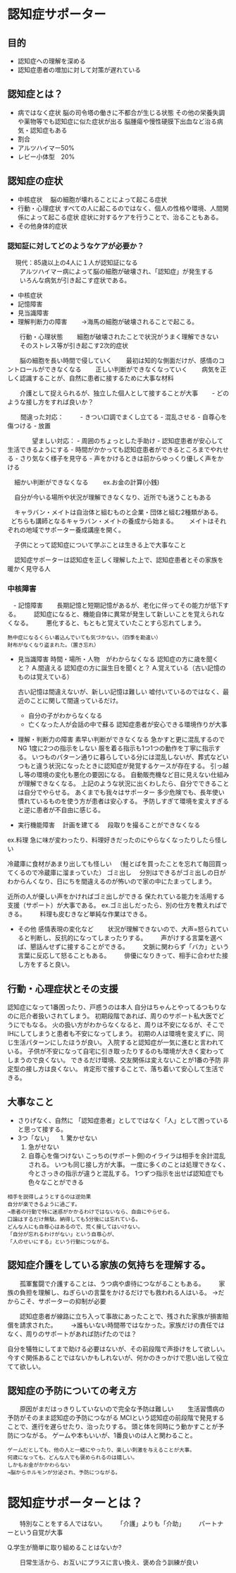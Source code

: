 # 認知症サポーター

## 目的
 - 認知症への理解を深める
 - 認知症患者の増加に対して対策が遅れている

## 認知症とは？
 - 病ではなく症状
  脳の司令塔の働きに不都合が生じる状態
  その他の栄養失調や薬物等でも認知症に似た症状が出る
  脳腫瘍や慢性硬膜下出血など治る病気・認知症もある 　
 - 割合
  - アルツハイマー50%
  - レビー小体型　20%
## 認知症の症状
- 中核症状
　脳の細胞が壊れることによって起こる症状
- 行動・心理症状
 すべての人に起こるのではなく、個人の性格や環境、人間関係によって起こる症状
 症状に対するケアを行うことで、治ることもある。
- その他身体的症状

### 認知証に対してどのようなケアが必要か？
　  現代：85歳以上の4人に１人が認知証になる  
　　アルツハイマー病によって脳の細胞が破壊され、「認知症」が発生する  
　　いろんな病気が引き起こす症状である。 

   - 中核症状
   - 記憶障害
   - 見当識障害
   - 理解判断力の障害
　　→海馬の細胞が破壊されることで起こる。 

　　行動・心理状態 
　　細胞が破壊されたことで状況がうまく理解できない 
　　そのストレス等が引き起こす2次的症状 

　　脳の細胞を長い時間で侵していく 
　　最初は知的な側面だけが、感情のコントロールができなくなる 
　　正しい判断ができなくなっていく 
　　病気を正しく認識することが、自然に患者に接するために大事な材料 

　　介護として捉えられるが、独立した個人として接することが大事 
 　　- どのような接し方をすれば良いか？ 
   
     　間違った対応： 　
     - きつい口調でまくし立てる
     - 混乱させる
     - 自尊心を傷つける
     - 放置

　　　　望ましい対応：
     - 周囲のちょっとした手助け
     - 認知症患者が安心して生活できるようにする
     - 時間がかかっても認知症患者ができるところまでやれせる
     - さり気なく様子を見守る
     - 声をかけるときは前からゆっくり優しく声をかける

     細かい判断ができなくなる　
     ex.お金の計算(小銭)　

     自分が今いる場所や状況が理解できなくなり、近所でも迷うこともある　

     キャラバン・メイトは自治体と組むものと企業・団体と組む2種類がある。　
     どちらも講師となるキャラバン・メイトの養成から始まる。　
     メイトはそれぞれの地域でサポーター養成講座を開く。　

     子供にとって認知症について学ぶことは生きる上で大事なこと　

     認知症サポーターは認知症を正しく理解した上で、認知症患者とその家族を暖かく見守る人　

### 中核障害
　- 記憶障害
　　長期記憶と短期記憶があるが、老化に伴ってその能力が低下する。
　　認知症になると、機能自体に異常が発生して新しいことを覚えられなくなる。
　　悪化すると、もともと覚えていたことすら忘れてしまう。

    熱中症になるくらい着込んでいても気づかない。（四季を勘違い）
    財布がなくなり盗まれた。（置き忘れ）  

  - 見当識障害
    時間・場所・人物　がわからなくなる
    認知症の方に歳を聞くと？
    A.間違える
    認知症の方に誕生日を聞くと？
    A.覚えている（古い記憶のものは覚えている）

    古い記憶は間違えないが、新しい記憶は難しい
    嘘付いているのではなく、最近のことに関して間違っているだけ。
    - 自分の子がわからなくなる
    - 亡くなった人が会話の中で蘇る
    認知症患者が安心できる環境作りが大事

  - 理解・判断力の障害
   素早い判断ができなくなる
   急かすと更に混乱するのでNG
   1度に2つの指示をしない
   服を着る指示も1つ1つの動作を丁寧に指示する。
   いつものパターン通りに暮らしている分には混乱しないが、葬式などいつもと違う状況になったときに認知症が発覚するケースが存在する。
   引っ越し等の環境の変化も悪化の要因になる。
   自動販売機など目に見えない仕組みが理解できなくなる。
   上記のような状況に出くわしたら、自分でできることは自分でやらせる。
   あくまでも我々はサポーター
   多少危険でも、長年使い慣れているものを使う方が患者は安心する。
   予防しすぎて環境を変えすぎると逆に患者が不自由に感じる。

 - 実行機能障害
 　計画を建てる
 　段取りを撮ることができなくなる

 ex.料理
 急に味が変わったり、料理好きだったのにやらなくなったりしたら怪しい

 冷蔵庫に食材があまり出しても怪しい
　（鮭とばを買ったことを忘れて毎回買ってくるので冷蔵庫に溜まっていた）
 ゴミ出し
 　分別はできるがゴミ出しの日がわからんくなり、日にちを間違えるのが怖いので家の中にたまってしまう。

 近所の人が優しい声をかければゴミ出しができる
 保たれている能力を活用する支援（サポート）が大事である。
 ex.ゴミ出しだったら、別の仕方を教えればできる。
 　　料理も皮むきなど単純な作業はできる。

 - その他 感情表現の変化など
 　　状況が理解できないので、大声=怒られていると判断し、反抗的になってしまったりする。
 　　声がけする言葉を選べば、懇話んせずに接することができる。
 　　文脈に関わらず「バカ」という言葉に反応して怒ることもある。
 　　俳優になりきって、相手に合わせた接し方をすると良い。


## 行動・心理症状とその支援
   認知症になって1番困ったり、戸惑うのは本人
   自分はちゃんとやってるつもりなのに厄介者扱いされてしまう。
   初期段階であれば、周りのサポート私大医でどうにでもなる。
   火の扱い方がわからなくなると、周りは不安になるが、そこでIHにしてしまうと患者も不安になってしまう。
   初期の人は環境を変えずに、同じ生活パターンにしたほうが良い。
   入院すると認知症が一気に進むと言われている。
   子供が不安になって自宅に引き取ったりするのも環境が大きく変わってしまうので良くない。
   できるだけ環境、交友関係は変えないことが1番の予防
   非定型の接し方は良くない。
   肯定形で接することで、落ち着いて安心して生活できる。

## 大事なこと
   - さりげなく、自然に
   「認知症患者」としてではなく「人」として困っていると思って接する。
   - 3つ「ない」
   　1. 驚かせない
     1. 急がせない
     1. 自尊心を傷つけない
    こっちの(サポート側)のイライラは相手を余計混乱される。
    いつも同じ接し方が大事。
    一度に多くのことは処理できなく、今とさっきの指示が違うと混乱する。
    1つずつ指示を出せば認知症でも色々なことができる

    相手を説得しようとするのは逆効果
    自分が楽できるように過ごす。
    →患者の行動で特に迷惑がかかるわけではないなら、自由にやらせる。
    口論はするだけ無駄。納得しても5分後には忘れている。
    どんな人にも自尊心はあるので、荒く接してはいけない。
    「自分が忘れるわけがない」という自尊心が、
    「人のせいにする」という行動につながる。

## 認知症介護をしている家族の気持ちを理解する。
　　孤軍奮闘で介護することは、うつ病や虐待につながることもある。
　　家族の負担を理解し、ねぎらいの言葉をかけるだけでも救われる人はいる。
→だからこそ、サポーターの抑制が必要

　　認知症患者が線路に立ち入って事故にあったことで、残された家族が損害賠償を請求された。
　　→誰もいない時間帯ではなかった。家族だけの責任ではなく、周りのサポートがあれば防げたのでは？

自分を犠牲にしてまで助ける必要はないが、その前段階で声掛けをして欲しい。
今すぐ関係あることではないかもしれないが、何かのきっかけで思い出して役立てて欲しい。

## 認知症の予防についての考え方
　　原因がまだはっきりしていないので完全な予防は難しい
　　生活習慣病の予防がそのまま認知症の予防につながる
    MCIという認知症の前段階で発見することで、進行を遅らせたり、治ったりする。
    頭と体を同時にう動かすことが予防につながる。
    ゲームや本もいいが、1番良いのは人と関わること。

    ゲームだとしても、他の人と一緒にやったり、楽しい刺激を与えることが大事。
    何歳になっても、どんな人でも褒められるのは嬉しい。
    しかもお金がかかわらない
    →脳からホルモンが分泌され、予防につながる。

# 認知症サポーターとは？
　　特別なことをする人ではない。
　　「介護」よりも「介助」
　　パートナーという自覚が大事

   Q.学生が簡単に取り組めることはないか?

　　日常生活から、お互いにプラスに言い換え、褒め合う訓練が良い
